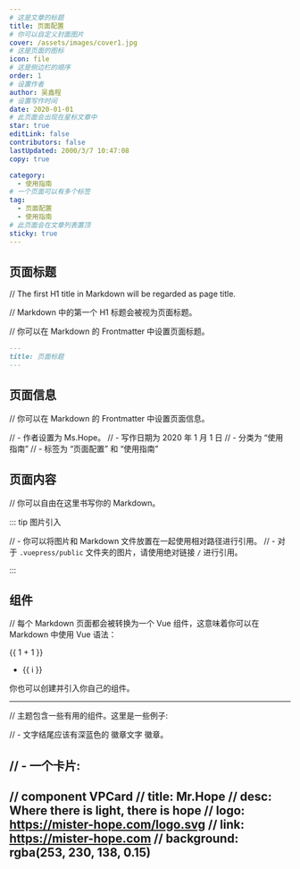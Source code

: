 ```yaml
---
# 这是文章的标题
title: 页面配置
# 你可以自定义封面图片
cover: /assets/images/cover1.jpg
# 这是页面的图标
icon: file
# 这是侧边栏的顺序
order: 1
# 设置作者
author: 吴鑫程
# 设置写作时间
date: 2020-01-01
# 此页面会出现在星标文章中
star: true
editLink: false
contributors: false
lastUpdated: 2000/3/7 10:47:08
copy: true

category:
  - 使用指南
# 一个页面可以有多个标签
tag:
  - 页面配置
  - 使用指南
# 此页面会在文章列表置顶
sticky: true
---
```

<!-- more -->
## 页面标题

//  The first H1 title in Markdown will be regarded as page title.

//  Markdown 中的第一个 H1 标题会被视为页面标题。

//  你可以在 Markdown 的 Frontmatter 中设置页面标题。

```md
---
title: 页面标题
---
```

## 页面信息

//  你可以在 Markdown 的 Frontmatter 中设置页面信息。

// - 作者设置为 Ms.Hope。
// - 写作日期为 2020 年 1 月 1 日
// - 分类为 “使用指南”
// - 标签为 “页面配置” 和 “使用指南”

## 页面内容

// 你可以自由在这里书写你的 Markdown。

::: tip 图片引入

// - 你可以将图片和 Markdown 文件放置在一起使用相对路径进行引用。
// - 对于 `.vuepress/public` 文件夹的图片，请使用绝对链接 `/` 进行引用。

:::

## 组件

// 每个 Markdown 页面都会被转换为一个 Vue 组件，这意味着你可以在 Markdown 中使用 Vue 语法：

{{ 1 + 1 }}

<!-- markdownlint-disable MD033 -->

<ul>
  <li v-for="i in 3">{{ i }}</li>
</ul>

<!-- markdownlint-enable MD033 -->

你也可以创建并引入你自己的组件。

<MyComponent />

<script setup>
import { defineComponent, h, ref } from 'vue';

const MyComponent = defineComponent({
  setup() {
    const input = ref('Hello world!');
    const onInput = (e) => {
      input.value = e.target.value;
    };

    return () => [
      h('p', [
        h('span','输入: '),
        h('input', {
          value: input.value,
          onInput,
        }),
      ]),
      h('p', [h('span','输出: '), input.value]),
    ];
  },
});
</script>

---

// 主题包含一些有用的组件。这里是一些例子:

// - 文字结尾应该有深蓝色的 徽章文字 徽章。 <Badge text="徽章文字" color="#242378" />

// - 一个卡片:
---
// component VPCard
//   title: Mr.Hope
//   desc: Where there is light, there is hope
//   logo: https://mister-hope.com/logo.svg
//   link: https://mister-hope.com
//   background: rgba(253, 230, 138, 0.15)
---


